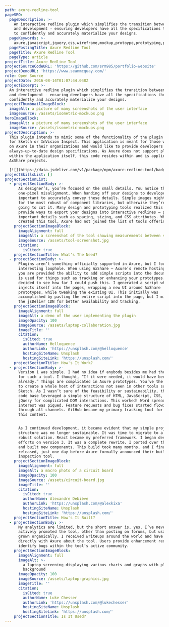 ```yaml
---
path: axure-redline-tool
pageSEO:
  pageDescription: >-
    An interactive redline plugin which simplifies the transition between design
    and development - ensuring developers have all the specifications they need
    to confidently and accurately materialize your designs.
  pageKeywords: >-
    axure,javascript,jquery,css,wireframe,mockup,protoype,prototyping,plugin,spec,design-specs,redline
  pagePostingTitle: Axure Redline Tool
  pageTitle: Axure Redline Tool
  pageType: article
projectTitle: Axure Redline Tool
projectSourceCodeURL: 'https://github.com/srm985/portfolio-website'
projectDemoURL: 'https://www.seanmcquay.com/'
role: Open Source
projectDate: 2016-08-14T01:07:44.048Z
projectExcerpt: >-
  An interactive redline plugin which simplifies the transition between design
  and development - ensuring developers have all the specifications they need to
  confidently and accurately materialize your designs.
projectThumbnailImageBlock:
  imageAlt: a picture of many screenshots of the user interface
  imageSource: /assets/isometric-mockups.png
heroImageBlock:
  imageAlt: a picture of many screenshots of the user interface
  imageSource: /assets/isometric-mockups.png
projectDescription: >-
  This plugin intends to mimic some of the functionality of the plugin Measure
  for Sketch or InVision Inspect. This application is meant for those who rely
  on Axure in their organizations and would like to provide developers with
  always-up-to-date design specifications. As Axure does not support plugins
  within the application itself, this code resides within and is applied to your
  AxShare projects.  

  [![](https://data.jsdelivr.com/v1/package/npm/axure-redline-tool/badge)](https://www.jsdelivr.com/package/npm/axure-redline-tool)
projectSkillsList: []
projectSectionList:
  - projectSectionBody: >-
      As designer’s, you’re focused on the small details. You notice that
      one-pixel misalignment. When handing off your designs to developers, it’s
      important to accurately convey these details. Simple images might suffice
      for the most robust of component libraries, but otherwise they’re not
      going to cut it. Many design and prototyping tools realized this and
      provide ways to export your designs into interactive redlines – providing
      important details such as spacing, sizing, and CSS attributes. When I
      created this tool, Axure had not joined the list of tools offering this.
    projectSectionImageBlock:
      imageAlignment: full
      imageAlt: a screenshot of the tool showing measurements between various elements
      imageSource: /assets/tool-screenshot.jpg
      citation:
        isCited: true
    projectSectionTitle: What's The Need?
  - projectSectionBody: >-
      Plugins aren’t something officially supported in Axure, but I found an
      interesting loophole. When using AxShare – Axure’s remote hosting service,
      you are provided the ability to add simple scripts into the document. This
      is used for things such as tracking or enhancing your prototypes. I
      decided to see how far I could push this. I generated a script which
      injects itself into the pages, wrapping a new UI around AxShare
      prototypes, while tweaking the existing UI. This initially was
      accomplished by pasting the entire script into the page, but I migrated to
      the jsDelivr CDN for better availability and tracking.
    projectSectionImageBlock:
      imageAlignment: full
      imageAlt: a demo of the user implementing the plugin
      imageOpacity: 100
      imageSource: /assets/laptop-collaboration.jpg
      imageTitle: ''
      citation:
        isCited: true
        authorName: Helloquence
        authorLink: 'https://unsplash.com/@helloquence'
        hostingSiteName: Unsplash
        hostingSiteLink: 'https://unsplash.com/'
    projectSectionTitle: How's It Work?
  - projectSectionBody: >-
      Version 1 was simple. I had no idea if anybody besides me had the desire
      for such a tool. I thought, “If it were needed, it would have been built
      already.” Things are complicated in Axure prototypes. You’ve the ability
      to create a whole host of interactions not seen in other tools such as
      Sketch. As I wasn’t sure of the feasibility or sustainability, the initial
      code base leveraged a simple structure of HTML, JavaScript, CSS, and
      jQuery for complicated DOM interactions. This worked! Word spread and
      interest was piqued. Feature requests and bug fixes started flowing in
      through all channels. GitHub became my primary tracking tool for all of
      this content. 


      As I continued development, it became evident that my simple project
      structure was no longer sustainable. It was time to migrate to a more
      robust solution. React became my preferred framework. I began development
      efforts on version 3. It was a complete rewrite. I ported over the logic
      and built new components. This build took many months, and I finally
      released, just one day before Axure formally announced their built-in
      inspection tool.
    projectSectionImageBlock:
      imageAlignment: full
      imageAlt: a macro photo of a circuit board
      imageOpacity: 100
      imageSource: /assets/circuit-board.jpg
      imageTitle: ''
      citation:
        isCited: true
        authorName: Alexandre Debiève
        authorLink: 'https://unsplash.com/@alexkixa'
        hostingSiteName: Unsplash
        hostingSiteLink: 'https://unsplash.com/'
    projectSectionTitle: How's It Built?
  - projectSectionBody: >-
      My analytics are limited, but the short answer is, yes. I’ve never
      actively promoted the tool, other than posting on forums, but usage has
      grown organically. I received writeups around the world and have chatted
      directly with Axure about the tool. Users provide enhancement requests and
      identify bugs within the tool’s active community.
    projectSectionImageBlock:
      imageAlignment: full
      imageAlt: >-
        a laptop screening displaying various charts and graphs with plant in
        background
      imageOpacity: 100
      imageSource: /assets/laptop-graphics.jpg
      imageTitle: ''
      citation:
        isCited: true
        authorName: Luke Chesser
        authorLink: 'https://unsplash.com/@lukechesser'
        hostingSiteName: Unsplash
        hostingSiteLink: 'https://unsplash.com/'
    projectSectionTitle: Is It Used?
---
```

